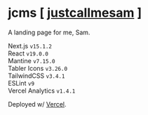 # jcms [ [justcallmesam](https://www.justcallmesam.com/) ]

A landing page for me, Sam.

Next.js `v15.1.2` \
React `v19.0.0` \
Mantine `v7.15.0` \
Tabler Icons `v3.26.0` \
TailwindCSS `v3.4.1` \
ESLint `v9` \
Vercel Analytics `v1.4.1`

Deployed w/ [Vercel](https://vercel.com/).
